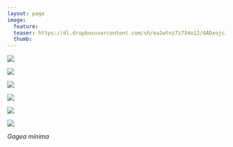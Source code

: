 ```yaml
---
layout: page
image:
  feature:
  teaser: https://dl.dropboxusercontent.com/sh/ea1wtnz7z734o12/AADxojcJaTJ_KC7PJfDhLyCda/luontokuvat/kev%C3%A4t/DS16040-245px.jpg
  thumb:
---
```


[![](https://dl.dropboxusercontent.com/sh/ea1wtnz7z734o12/AAB-aPcCeGDJb88hv1vrCpdda/luontokuvat/kev%C3%A4t/DS16092-800px.jpg)](https://dl.dropboxusercontent.com/sh/ea1wtnz7z734o12/AAD_ka21bqKghYTtsQXVloiza/luontokuvat/kev%C3%A4t/DS16092.jpg)

[![](https://dl.dropboxusercontent.com/sh/ea1wtnz7z734o12/AAAy44EyMKLove6nO_1gwdkma/luontokuvat/kev%C3%A4t/DS16085-800px.jpg)](https://dl.dropboxusercontent.com/sh/ea1wtnz7z734o12/AAB75pR1weJ5N4C9dnThoHMKa/luontokuvat/kev%C3%A4t/DS16085.jpg)

[![](https://dl.dropboxusercontent.com/sh/ea1wtnz7z734o12/AADrWnRh043rMqa3GSsIPX3sa/luontokuvat/kev%C3%A4t/DS16087-800px.jpg)](https://dl.dropboxusercontent.com/sh/ea1wtnz7z734o12/AACzL3FMxjvJm21s7jTxWm7Xa/luontokuvat/kev%C3%A4t/DS16087.jpg)

[![](https://dl.dropboxusercontent.com/sh/ea1wtnz7z734o12/AABTAJSyzxv7RmEPeq0Se_Fca/luontokuvat/kev%C3%A4t/DS16026-800px.jpg)](https://dl.dropboxusercontent.com/sh/ea1wtnz7z734o12/AABrIr3pxELCGKb6X9LUCdJja/luontokuvat/kev%C3%A4t/DS16026.jpg)

[![](https://dl.dropboxusercontent.com/sh/ea1wtnz7z734o12/AADn-TAvtsB2MrZHnHsqNJeWa/luontokuvat/kev%C3%A4t/DS16035-800px.jpg)](https://dl.dropboxusercontent.com/sh/ea1wtnz7z734o12/AAAxtZw583sCivFv8XDymlmDa/luontokuvat/kev%C3%A4t/DS16035.jpg)

[![](https://dl.dropboxusercontent.com/sh/ea1wtnz7z734o12/AACCnbXHbFUYUcOtwVBXtG99a/luontokuvat/kev%C3%A4t/DS16040-800px.jpg)](https://dl.dropboxusercontent.com/sh/ea1wtnz7z734o12/AABcd6U9xyfciB9g-G1-xNQ4a/luontokuvat/kev%C3%A4t/DS16040.jpg)

*Gagea minima*
